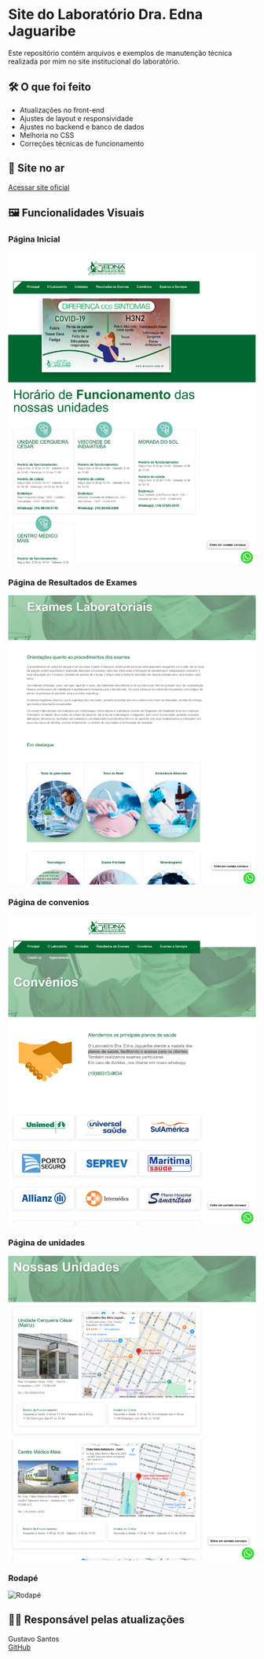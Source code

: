 # Site do Laboratório Dra. Edna Jaguaribe

Este repositório contém arquivos e exemplos de manutenção técnica realizada por mim no site institucional do laboratório.

## 🛠️ O que foi feito

- Atualizações no front-end
- Ajustes de layout e responsividade
- Ajustes no backend e banco de dados
- Melhoria no CSS
- Correções técnicas de funcionamento

## 🔗 Site no ar

[Acessar site oficial](https://www.draednajaguaribe.com.br)

## 🖼️ Funcionalidades Visuais

### Página Inicial
![Página Inicial](assets/home.png)

### Página de Resultados de Exames
![Resultados](assets/exames.png)

### Página de convenios
![Convenios](assets/convenios.png)

### Página de unidades
![Unidades](assets/unidades.png)

### Rodapé
![Rodapé](assets/rodapé.png)

## 🧑‍💻 Responsável pelas atualizações

Gustavo Santos  
[GitHub](https://github.com/Gustavix320)

